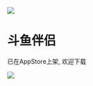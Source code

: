 
![](http://osnabh9h1.bkt.clouddn.com/17-8-12/21677038.jpg)
# 斗鱼伴侣
已在AppStore上架, 欢迎下载

![](http://osnabh9h1.bkt.clouddn.com/17-8-12/96533874.jpg)
